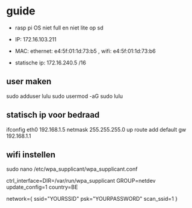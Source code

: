# guide

- rasp pi OS niet full en niet lite op sd
- IP: 172.16.103.211
- MAC: ethernet: e4:5f:01:1d:73:b5 , wifi: e4:5f:01:1d:73:b6

- statische ip: 172.16.240.5 /16

## user maken
sudo adduser lulu
sudo usermod -aG sudo lulu

## statisch ip voor bedraad

ifconfig eth0 192.168.1.5 netmask 255.255.255.0 up
route add default gw 192.168.1.1

## wifi instellen

sudo nano /etc/wpa_supplicant/wpa_supplicant.conf

ctrl_interface=DIR=/var/run/wpa_supplicant GROUP=netdev
update_config=1
country=BE

network={
    ssid="YOURSSID"
    psk="YOURPASSWORD"
    scan_ssid=1
}